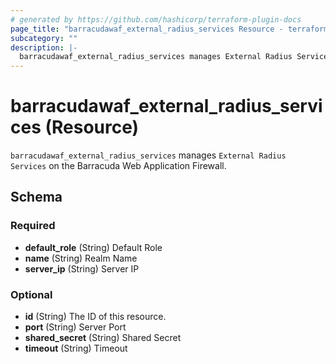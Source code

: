 ```yaml
---
# generated by https://github.com/hashicorp/terraform-plugin-docs
page_title: "barracudawaf_external_radius_services Resource - terraform-provider-barracudawaf"
subcategory: ""
description: |-
  barracudawaf_external_radius_services manages External Radius Services on the Barracuda Web Application Firewall.
---
```


# barracudawaf_external_radius_services (Resource)

`barracudawaf_external_radius_services` manages `External Radius Services` on the Barracuda Web Application Firewall.



<!-- schema generated by tfplugindocs -->
## Schema

### Required

- **default_role** (String) Default Role
- **name** (String) Realm Name
- **server_ip** (String) Server IP

### Optional

- **id** (String) The ID of this resource.
- **port** (String) Server Port
- **shared_secret** (String) Shared Secret
- **timeout** (String) Timeout


